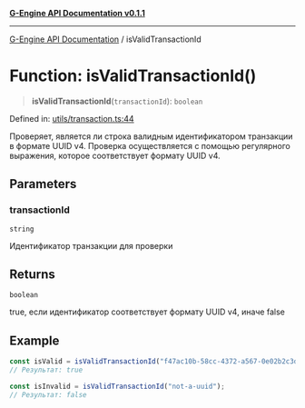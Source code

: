 [**G-Engine API Documentation v0.1.1**](../README.md)

***

[G-Engine API Documentation](../globals.md) / isValidTransactionId

# Function: isValidTransactionId()

> **isValidTransactionId**(`transactionId`): `boolean`

Defined in: [utils/transaction.ts:44](https://github.com/yakoshiq/g-engine-nodejs-lib/blob/63328d85b5989256f3bd1f6ff7feb24d5e5a10a6/src/utils/transaction.ts#L44)

Проверяет, является ли строка валидным идентификатором транзакции в формате UUID v4.
Проверка осуществляется с помощью регулярного выражения, которое соответствует формату UUID v4.

## Parameters

### transactionId

`string`

Идентификатор транзакции для проверки

## Returns

`boolean`

true, если идентификатор соответствует формату UUID v4, иначе false

## Example

```typescript
const isValid = isValidTransactionId("f47ac10b-58cc-4372-a567-0e02b2c3d479");
// Результат: true

const isInvalid = isValidTransactionId("not-a-uuid");
// Результат: false
```
